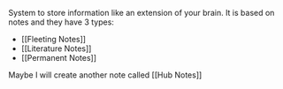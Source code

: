 System to store information like an extension of your brain. It is based on notes and they have 3 types:
- [[Fleeting Notes]]
- [[Literature Notes]]
- [[Permanent Notes]]

Maybe I will create another note called [[Hub Notes]]